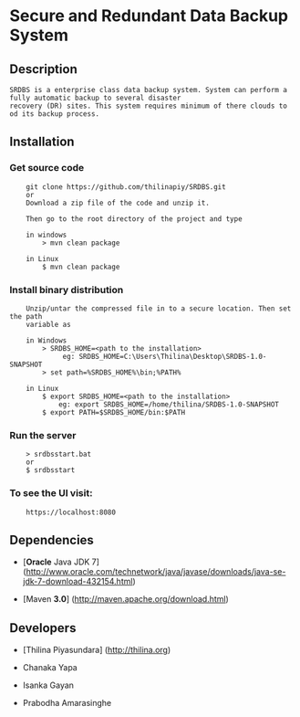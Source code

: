 # Secure and Redundant Data Backup System

## Description

    SRDBS is a enterprise class data backup system. System can perform a fully automatic backup to several disaster 
    recovery (DR) sites. This system requires minimum of there clouds to od its backup process.

## Installation

### Get source code

		git clone https://github.com/thilinapiy/SRDBS.git
		or
		Download a zip file of the code and unzip it.

		Then go to the root directory of the project and type

		in windows
			> mvn clean package

		in Linux
			$ mvn clean package

### Install binary distribution

        Unzip/untar the compressed file in to a secure location. Then set the path
        variable as

        in Windows
            > SRDBS_HOME=<path to the installation>
                 eg: SRDBS_HOME=C:\Users\Thilina\Desktop\SRDBS-1.0-SNAPSHOT
            > set path=%SRDBS_HOME%\bin;%PATH%

        in Linux
            $ export SRDBS_HOME=<path to the installation>
                eg: export SRDBS_HOME=/home/thilina/SRDBS-1.0-SNAPSHOT
            $ export PATH=$SRDBS_HOME/bin:$PATH

### Run the server

        > srdbsstart.bat
        or
        $ srdbsstart

### To see the UI visit:

        https://localhost:8080

## Dependencies

- [__Oracle__ Java JDK 7] (http://www.oracle.com/technetwork/java/javase/downloads/java-se-jdk-7-download-432154.html)

- [Maven __3.0__] (http://maven.apache.org/download.html)

## Developers

- [Thilina Piyasundara] (http://thilina.org)

- Chanaka Yapa

- Isanka Gayan

- Prabodha Amarasinghe
